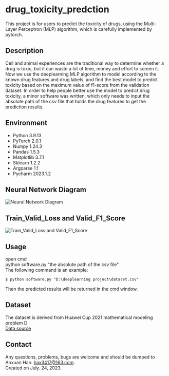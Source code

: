 # drug_toxicity_predction
This project is for users to predict the toxicity of drugs, using the Multi-Layer Perceptron (MLP) algorithm, which is carefully implemented by pytorch.
## Description
Cell and animal experiences are the traditional way to determine whether a drug is toxic, but it can waste a lot of time, money and effort to screen it. Now we use the  deeplearning MLP algorithm to model according to the known drug features and drug labels, and find the best model to predict toxicity based on the maximum value of f1-score from the validation dataset. In order to help people better use the model to predict drug toxicity, a minor software was written, which only needs to input the absolute path of the csv file that holds the drug features to get the prediction results.
## Environment
* Python 3.9.13
* PyTorch 2.0.1
* Numpy 1.24.3
* Pandas 1.5.3
* Matplotlib 3.7.1
* Sklearn 1.2.2
* Argparse 1.1
* Pycharm 2023.1.2
## Neural Network Diagram
![Neural Network Diagram](https://github.com/anxuanhan/drug_toxicity_prediction/blob/main/img/neural%20network%20diagram.png)

## Train_Valid_Loss and Valid_F1_Score
![Train_Valid_Loss and Valid_F1_Score](https://github.com/anxuanhan/drug_toxicity_prediction/blob/main/img/loss%20and%20f1_score.jpg)

## Usage
open cmd<br>
python software.py "the absolute path of the csv file"<br>
The following command is an example:<br>
```
$ python software.py "D:\deeplearning project\dataset.csv"
```
Then the predicted results will be returned in the cmd window.

## Dataset
The dataset is derived from Huawei Cup 2021 mathematical modeling problem D<br>
[Data source](https://cpipc.acge.org.cn//cw/detail/4/2c9080147c73b890017c7779e57e07d2)


## Contact
Any questions, problems, bugs are welcome and should be dumped to Anxuan Han. hax3417@163.com.<br>
Created on July. 24, 2023.  
